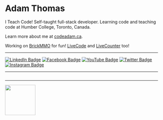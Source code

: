 # Adam Thomas

I Teach Code! Self-taught full-stack developer. Learning code and teaching code at Humber College, Toronto, Canada.

Learn more about me at [codeadam.ca](https://codeadam.ca).

Working on [BrickMMO](https://brickmmo.com/) for fun! [LiveCode](https://livecode.codeadam.ca/) and [LiveCounter](https://pages.codeadam.ca/livecounter/) too!

<!---

[![](https://github-readme-stats.vercel.app/api?username=codeadamca&show_icons=true)](https://github.com/codeadamca)

[![](https://github-readme-stats.vercel.app/api/top-langs/?username=codeadamca&layout=compact)](https://github.com/codeadamca)

--->

<!---

## Pinned

<a href="https://github.com/codeadamca/arduino-from-nodejs">
<img width='49%' align="center"src="https://github-readme-stats.vercel.app/api/pin/?username=codeadamca&repo=arduino-from-nodejs" />
</a>
&nbsp;
<a href="https://github.com/codeadamca/arduino-to-nodejs">
<img width='49%' align="center"src="https://github-readme-stats.vercel.app/api/pin/?username=codeadamca&repo=arduino-to-nodejs" />
</a>
<br><br>
<a href="https://github.com/codeadamca/ev3-python-ps4">
<img width='49%' align="center"src="https://github-readme-stats.vercel.app/api/pin/?username=codeadamca&repo=ev3-python-ps4" />
</a>
&nbsp;
<a href="https://github.com/codeadamca/php-docker">
<img width='49%' align="center"src="https://github-readme-stats.vercel.app/api/pin/?username=codeadamca&repo=php-docker" />
</a>

--->

***

[![LinkedIn Badge](https://img.shields.io/badge/LINKEDIN-0183BF?style=flat-square&labelColor=0183BF&logo=linkedin&logoColor=white&link=https://www.linkedin.com/in/adam-thomas-6b563012)](https://www.linkedin.com/in/adam-thomas-6b563012)
[![Facebook Badge](https://img.shields.io/badge/FACEBOOK-3C5A9A?style=flat-square&labelColor=3C5A9A&logo=facebook&logoColor=white&link=https://www.facebook.com/adambenjaminthomas)](https://www.facebook.com/adambenjaminthomas)
[![YouTube Badge](https://img.shields.io/badge/YOUTUBE-FA0601?style=flat-square&labelColor=FA0601&logo=youtube&logoColor=white&link=https://www.youtube.com/channel/UCvn-c8MnpjythwWKDi5qMvA)](https://www.youtube.com/channel/UCvn-c8MnpjythwWKDi5qMvA) 
[![Twitter Badge](https://img.shields.io/badge/TWITTER-24A9E2?style=flat-square&labelColor=24A9E2&logo=twitter&logoColor=white&link=https://twitter.com/codeadamca/)](https://twitter.com/codeadamca/) 
[![Instagram Badge](https://img.shields.io/badge/INSTAGRAM-2C689E?style=flat-square&labelColor=2C689E&logo=instagram&logoColor=white&link=https://www.instagram.com/codeadamca/)](https://www.instagram.com/codeadamca/)

***

<div class="TeachingTechnologyList w3-center"><a href="https://httpd.apache.org/"><img src="https://console.codeadam.ca/storage/topics/aVjl6xb4gJeT2csmFWiyFt0rKias0OIx0fXmNgDM.png" class="w3-image ca-image-small ca-margin-small-vertical ca-margin-small-horizontal" alt=""></a><a href="https://www.arduino.cc/"><img src="https://console.codeadam.ca/storage/topics/7vB7PIvG1sJAD32UKFOy7O0JIqDNKZOwqYUOyfF5.png" class="w3-image ca-image-small ca-margin-small-vertical ca-margin-small-horizontal" alt=""></a><a href="https://docs.microsoft.com/en-us/dotnet/csharp/"><img src="https://console.codeadam.ca/storage/topics/jyEJoJcMYwEXnZr7xiFjgC9kk1Vbe9n0RYSn6kN8.png" class="w3-image ca-image-small ca-margin-small-vertical ca-margin-small-horizontal" alt=""></a><a href="https://getcomposer.org/"><img src="https://console.codeadam.ca/storage/topics/uCDJitSHMv3KnUD5FVwybN2N17WzeaELCeeBze3I.png" class="w3-image ca-image-small ca-margin-small-vertical ca-margin-small-horizontal" alt=""></a><a href="https://www.w3.org/Style/CSS/"><img src="https://console.codeadam.ca/storage/topics/9BUQ9r3n2LwzSKR3syMYnXsNtbPMz5fPTi5mEyrR.png" class="w3-image ca-image-small ca-margin-small-vertical ca-margin-small-horizontal" alt=""></a><a href="https://d3js.org/"><img src="https://console.codeadam.ca/storage/topics/00gvcqtYJJwCxpjkk5PemX6iyfl9t4RGh1QUwRSk.png" class="w3-image ca-image-small ca-margin-small-vertical ca-margin-small-horizontal" alt=""></a><a href="https://www.docker.com/"><img src="https://console.codeadam.ca/storage/topics/6yTWtQ0sptClGyH5uVpINQw7gEM04dOlZPlOrtGs.png" class="w3-image ca-image-small ca-margin-small-vertical ca-margin-small-horizontal" alt=""></a><a href="http://es6-features.org/"><img src="https://console.codeadam.ca/storage/topics/bi5oQTDYAhZbQgyVJC1CTXMesd7L9dhztaCqjcBj.png" class="w3-image ca-image-small ca-margin-small-vertical ca-margin-small-horizontal" alt=""></a><a href="https://expressjs.com/"><img src="https://console.codeadam.ca/storage/topics/dPwbkkCEku3ySh56KthIzwUAugRfNmIGO7a3Dlry.png" class="w3-image ca-image-small ca-margin-small-vertical ca-margin-small-horizontal" alt=""></a><a href="https://firebase.google.com/"><img src="https://console.codeadam.ca/storage/topics/mqxDas8azHOUvbkd8Mrw8kzgEDCCeWAdYUnw05Be.png" class="w3-image ca-image-small ca-margin-small-vertical ca-margin-small-horizontal" alt=""></a><a href="https://git-scm.com/"><img src="https://console.codeadam.ca/storage/topics/YpHHticik9ISWNqCjf9D8kS7dRB1eiLGO8VnltkE.png" class="w3-image ca-image-small ca-margin-small-vertical ca-margin-small-horizontal" alt=""></a><a href="https://github.com/"><img src="https://console.codeadam.ca/storage/topics/tFh07vj4ViTFLwEDtelLdCmcxNr2cMyz0BGcxBDp.png" class="w3-image ca-image-small ca-margin-small-vertical ca-margin-small-horizontal" alt=""></a><a href="https://cloud.google.com/"><img src="https://console.codeadam.ca/storage/topics/3IZD9Hm9yHez7GRx5zcebuoIQ0EmaJ9nIDJpjnQt.png" class="w3-image ca-image-small ca-margin-small-vertical ca-margin-small-horizontal" alt=""></a><a href="https://www.heroku.com/"><img src="https://console.codeadam.ca/storage/topics/CiCHCQnh5SBQiNskvStKS5DG1ATwLUtO7heALaq4.png" class="w3-image ca-image-small ca-margin-small-vertical ca-margin-small-horizontal" alt=""></a><a href="https://www.w3.org/html/"><img src="https://console.codeadam.ca/storage/topics/hIm4bOpFtK66MZ9zUHcqxDgNJ3ZUeWgnW52arnh5.png" class="w3-image ca-image-small ca-margin-small-vertical ca-margin-small-horizontal" alt=""></a><a href="https://www.w3.org/standards/webdesign/script"><img src="https://console.codeadam.ca/storage/topics/N0wCxn75rG8Q1P4ydMY6XeRNIonGN13kKpRIrZj3.png" class="w3-image ca-image-small ca-margin-small-vertical ca-margin-small-horizontal" alt=""></a><a href="https://jquery.com/"><img src="https://console.codeadam.ca/storage/topics/EBythqKW2dMAojiUgHsXPUmyd25NBqRWzrdaHbAe.png" class="w3-image ca-image-small ca-margin-small-vertical ca-margin-small-horizontal" alt=""></a><a href="https://www.json.org/"><img src="https://console.codeadam.ca/storage/topics/sBh7plrIPanIeCDU34e6qTb70kLdl8SdQx3iqgNb.png" class="w3-image ca-image-small ca-margin-small-vertical ca-margin-small-horizontal" alt=""></a><a href="https://laravel.com/"><img src="https://console.codeadam.ca/storage/topics/jL3RCh0SBArhR9IlUqAffuCSmH3XrI5oertfDawI.png" class="w3-image ca-image-small ca-margin-small-vertical ca-margin-small-horizontal" alt=""></a><a href="http://lesscss.org/"><img src="https://console.codeadam.ca/storage/topics/5SpYWrmBpDg4U7Kzy35RRQtkmudckYUXeOqRN7Ez.png" class="w3-image ca-image-small ca-margin-small-vertical ca-margin-small-horizontal" alt=""></a><a href="https://www.mamp.info/"><img src="https://console.codeadam.ca/storage/topics/1RrDEGYn6hpssx8iQQK9QZ3N286uUEwdSsX3yFSq.png" class="w3-image ca-image-small ca-margin-small-vertical ca-margin-small-horizontal" alt=""></a><a href="https://www.markdownguide.org/"><img src="https://console.codeadam.ca/storage/topics/66RHQEYVThWWidxp6dYKomEJO9btDhCgebmjK53I.png" class="w3-image ca-image-small ca-margin-small-vertical ca-margin-small-horizontal" alt=""></a><a href="https://www.mongodb.com/"><img src="https://console.codeadam.ca/storage/topics/eSeiBIhdCSCKfJ3oTBZ12pHSbFm8eLnqTMNB64Mg.png" class="w3-image ca-image-small ca-margin-small-vertical ca-margin-small-horizontal" alt=""></a><a href="https://www.mysql.com/"><img src="https://console.codeadam.ca/storage/topics/yWFR5VYgnjuLyBiHnjJKP8AxDnxIRktNMXeIRRLr.png" class="w3-image ca-image-small ca-margin-small-vertical ca-margin-small-horizontal" alt=""></a><a href="https://www.nginx.com/"><img src="https://console.codeadam.ca/storage/topics/T9cxaT1ouaC2avI7JyhnKGUths2L3XwnOtvKlVfW.png" class="w3-image ca-image-small ca-margin-small-vertical ca-margin-small-horizontal" alt=""></a><a href="https://nodejs.org/"><img src="https://console.codeadam.ca/storage/topics/xuro9TXdPkH3Ldt7OFHWsiQi0qLJpUDQZ3kVaa81.png" class="w3-image ca-image-small ca-margin-small-vertical ca-margin-small-horizontal" alt=""></a><a href="https://www.npmjs.com/"><img src="https://console.codeadam.ca/storage/topics/56vNPaH9dKBOTWGUsoG8g0UY1IrrSTyWbQt0CFOg.png" class="w3-image ca-image-small ca-margin-small-vertical ca-margin-small-horizontal" alt=""></a><a href="https://obsproject.com/"><img src="https://console.codeadam.ca/storage/topics/22mslUKfhyxSfDuDoydTUlPhq9eAeRaS8VdL2kLF.png" class="w3-image ca-image-small ca-margin-small-vertical ca-margin-small-horizontal" alt=""></a><a href="https://www.php.net/"><img src="https://console.codeadam.ca/storage/topics/xdVNGffMmenG2pumh0iKAY6jpo9vlK00HdnpShK9.png" class="w3-image ca-image-small ca-margin-small-vertical ca-margin-small-horizontal" alt=""></a><a href="https://pm2.keymetrics.io/"><img src="https://console.codeadam.ca/storage/topics/wrA1uDaJ9AzPw998NLty3q2ZEiDEa8fZCSj9eNDi.png" class="w3-image ca-image-small ca-margin-small-vertical ca-margin-small-horizontal" alt=""></a><a href="https://pugjs.org/"><img src="https://console.codeadam.ca/storage/topics/WFqY1RRtqqvyalbuxyWfR2GBeWk0lJSgfrNJS2ec.png" class="w3-image ca-image-small ca-margin-small-vertical ca-margin-small-horizontal" alt=""></a><a href="https://www.python.org/"><img src="https://console.codeadam.ca/storage/topics/Zdppsqx1rzeT8P8VVINM47TK6WhytCiMPaAyMB8C.png" class="w3-image ca-image-small ca-margin-small-vertical ca-margin-small-horizontal" alt=""></a><a href="https://www.raspberrypi.org/"><img src="https://console.codeadam.ca/storage/topics/EPa4ZIyZy3yHL1fbPLlVxpQVwCHZr6VNUwSPxdCk.png" class="w3-image ca-image-small ca-margin-small-vertical ca-margin-small-horizontal" alt=""></a><a href="https://reactjs.org/"><img src="https://console.codeadam.ca/storage/topics/9qanllOsWhMZLTtdAEoXShdg2zgXrwDstMB8aB0x.png" class="w3-image ca-image-small ca-margin-small-vertical ca-margin-small-horizontal" alt=""></a><a href="https://sass-lang.com/"><img src="https://console.codeadam.ca/storage/topics/7EabwULnwPljh1mInlLV70lBPBNGtu2xqZX63kyr.png" class="w3-image ca-image-small ca-margin-small-vertical ca-margin-small-horizontal" alt=""></a><a href="https://scratch.mit.edu/"><img src="https://console.codeadam.ca/storage/topics/vDmUpySmjG7dWmpqdyivWL1y4ADQFY1R2fknGiqh.png" class="w3-image ca-image-small ca-margin-small-vertical ca-margin-small-horizontal" alt=""></a><a href="https://socket.io/"><img src="https://console.codeadam.ca/storage/topics/NhnNFgJrEVqVrd52dcZXKLIAp87oyN1YWXr4y3f3.png" class="w3-image ca-image-small ca-margin-small-vertical ca-margin-small-horizontal" alt=""></a><a href="https://threejs.org/"><img src="https://console.codeadam.ca/storage/topics/ggXgc6fzce2s8dznAShf9BzA49LyQ1n4t40fDhM3.png" class="w3-image ca-image-small ca-margin-small-vertical ca-margin-small-horizontal" alt=""></a><a href="https://www.typescriptlang.org/"><img src="https://console.codeadam.ca/storage/topics/BU3f8pz7mF9hPMjtMjqkKLa2xUF20PdSCqOxdQCQ.png" class="w3-image ca-image-small ca-margin-small-vertical ca-margin-small-horizontal" alt=""></a><a href="https://ubuntu.com/"><img src="https://console.codeadam.ca/storage/topics/006xzl1CP4R7rK84EqfxM1RyIox2QnTYFZQM5NPV.png" class="w3-image ca-image-small ca-margin-small-vertical ca-margin-small-horizontal" alt=""></a><a href="https://wordpress.com/"><img src="https://console.codeadam.ca/storage/topics/dWzANb4vuaqBugkbBkvSdprB2VFSFKl8iJFTP4zv.png" class="w3-image ca-image-small ca-margin-small-vertical ca-margin-small-horizontal" alt=""></a></div>

***


<a href="https://codeadam.ca">
<img src="https://codeadam.ca/images/code-block.png" width="100">
</a>
